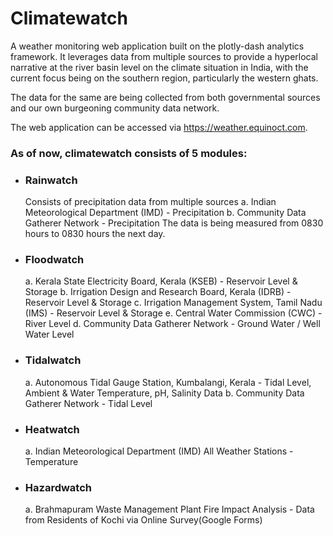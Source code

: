 # Climatewatch

A weather monitoring web application built on the plotly-dash analytics framework. It leverages data from multiple sources to provide a hyperlocal narrative at the river basin level on the climate situation in India, with the current focus being on the southern region, particularly the western ghats.

The data for the same are being collected from both governmental sources and our own burgeoning community data network.

The web application can be accessed via https://weather.equinoct.com.

### As of now, climatewatch consists of 5 modules:
+ ### Rainwatch
  Consists of precipitation data from multiple sources
  a. Indian Meteorological Department (IMD) - Precipitation
  b. Community Data Gatherer Network - Precipitation
  The data is being measured from 0830 hours to 0830 hours the next day.
+ ### Floodwatch
  a. Kerala State Electricity Board, Kerala (KSEB) - Reservoir Level & Storage
  b. Irrigation Design and Research Board, Kerala (IDRB) - Reservoir Level & Storage
  c. Irrigation Management System, Tamil Nadu (IMS) - Reservoir Level & Storage
  e. Central Water Commission (CWC) - River Level
  d. Community Data Gatherer Network - Ground Water / Well Water Level
+ ### Tidalwatch
  a. Autonomous Tidal Gauge Station, Kumbalangi, Kerala - Tidal Level, Ambient & Water Temperature, pH, Salinity Data
  b. Community Data Gatherer Network - Tidal Level
+ ### Heatwatch
  a. Indian Meteorological Department (IMD) All Weather Stations - Temperature 
+ ### Hazardwatch
  a. Brahmapuram Waste Management Plant Fire Impact Analysis - Data from Residents of Kochi via Online Survey(Google Forms)


